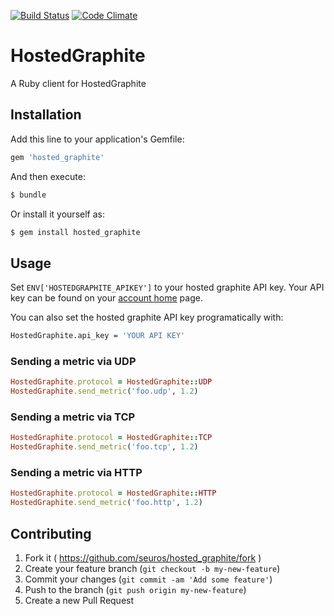 [![Build Status](https://travis-ci.org/seuros/hosted_graphite.svg?branch=master)](https://travis-ci.org/seuros/hosted_graphite)
[![Code Climate](https://codeclimate.com/github/seuros/hosted_graphite/badges/gpa.svg)](https://codeclimate.com/github/seuros/hosted_graphite)
# HostedGraphite

A Ruby client for HostedGraphite

## Installation

Add this line to your application's Gemfile:

```ruby
gem 'hosted_graphite'
```

And then execute:

```bash
$ bundle
```

Or install it yourself as:

```bash
$ gem install hosted_graphite
```

## Usage

Set ```ENV['HOSTEDGRAPHITE_APIKEY']```  to your hosted graphite API key.
Your API key can be found on your [account home](https://www.hostedgraphite.com/accounts/profile/) page.

You can also set the hosted graphite API key programatically with:

```bash
HostedGraphite.api_key = 'YOUR API KEY'
```

### Sending a metric via UDP
```ruby
HostedGraphite.protocol = HostedGraphite::UDP
HostedGraphite.send_metric('foo.udp', 1.2)
```

### Sending a metric via TCP
```ruby
HostedGraphite.protocol = HostedGraphite::TCP
HostedGraphite.send_metric('foo.tcp', 1.2)
```

### Sending a metric via HTTP
```ruby
HostedGraphite.protocol = HostedGraphite::HTTP
HostedGraphite.send_metric('foo.http', 1.2)
```

## Contributing

1. Fork it ( https://github.com/seuros/hosted_graphite/fork )
2. Create your feature branch (`git checkout -b my-new-feature`)
3. Commit your changes (`git commit -am 'Add some feature'`)
4. Push to the branch (`git push origin my-new-feature`)
5. Create a new Pull Request
